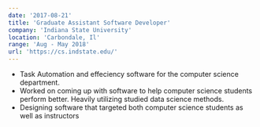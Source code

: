 ```yaml
---
date: '2017-08-21'
title: 'Graduate Assistant Software Developer'
company: 'Indiana State University'
location: 'Carbondale, Il'
range: 'Aug - May 2018'
url: 'https://cs.indstate.edu/'
---
```


- Task Automation and effeciency software for the computer science department.
- Worked on coming up with software to help computer science students perform better. Heavily utilizing studied data science methods.
- Designing software that targeted both computer science students as well as instructors
